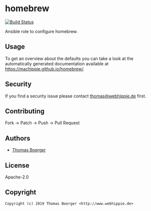 # homebrew

[![Build Status](https://cloud.drone.io/api/badges/machippie/homebrew/status.svg)](https://cloud.drone.io/machippie/homebrew)

Ansible role to configure homebrew.

## Usage

To get an overview about the defaults you can take a look at the automatically generated documentation available at https://machippie.github.io/homebrew/.

## Security

If you find a security issue please contact thomas@webhippie.de first.


## Contributing

Fork -> Patch -> Push -> Pull Request


## Authors

* [Thomas Boerger](https://github.com/tboerger)


## License

Apache-2.0


## Copyright

```
Copyright (c) 2019 Thomas Boerger <http://www.webhippie.de>
```
